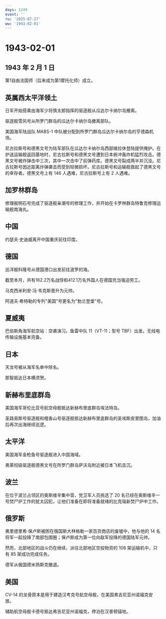 ```yaml
---
days: 1249
event: ''
ru: '2025-07-27'
ww: '1943-02-01'
---
```


# 1943-02-01

## 1943 年 2 月 1 日

第1自由法国师（后来成为第1摩托化师）成立。

## 英属西太平洋领土

日军开始搭乘由海军少将慎太郎指挥的驱逐舰从瓜达尔卡纳尔岛撤离。

驱逐舰雪风号从所罗门群岛的瓜达尔卡纳尔岛撤离部队。

美国海军陆战队 MABS-1 中队被分配到所罗门群岛瓜达尔卡纳尔岛的亨德森机场。

尼古拉斯号和德黑文号为陆军部队在瓜达尔卡纳尔岛西部维拉休登陆提供掩护。在护送运输舰返回基地时，尼古拉斯号和德黑文号遭到日本俯冲轰炸机猛烈攻击。德黑文号被炸弹击中三次，其中一次击中了前弹药库。德黑文号裂成两半并沉没。尼古拉斯号因近距离炸弹袭击而受到轻微损坏。尼古拉斯号和运输舰救起了德黑文号的幸存者。德黑文号上有
146 人遇难，尼古拉斯号上有 2 人遇难。

## 加罗林群岛

修理舰明石号完成了驱逐舰亲潮号的修理工作，并开始在卡罗林群岛特鲁克修理运输舰南海丸。

## 中国

约瑟夫·史迪威离开中国重庆前往印度。

## 德国

巡洋舰科隆号从德国港口出发前往波罗的海。

截至本月，共有162.2万名战俘和412.1万名外国人在德国充当强迫劳工。

马克西米利安·冯·韦克斯晋升为元帅。

阿道夫·希特勒的专列"美国"号更名为"勃兰登堡"号。

## 夏威夷

巴伯斯角海军航空站：空袭演习。鱼雷中队 11（VT-11；型号
TBF）出发。无线电传输设施基本完备。

## 日本

天龙号被从海军名单中除名。

那智抵达日本横须贺。

## 新赫布里底群岛

美国海军哥伦比亚号航空母舰抵达新赫布里底群岛埃法特岛。

圣路易斯号驱逐舰和檀香山号驱逐舰抵达新赫布里底群岛的圣埃斯皮里图岛，加油后再次出海继续巡逻。

## 太平洋

美国海军金枪鱼号驱逐舰进入中国海域。

弗莱彻级驱逐舰德黑文号在所罗门群岛萨沃岛附近被日本飞机击沉。

## 波兰

在位于波兰占领区的奥斯维辛集中营，党卫军人员挑选了 20
名已经在奥斯维辛一号焚尸炉工作的犹太囚犯，让他们准备在即将准备就绪的比克瑙新焚尸炉中工作。

## 俄罗斯

弗里德里希·保卢斯被困在俄国斯大林格勒一家百货商店的废墟中，他与他的 14
名将军一起投降了南部包围圈；保卢斯成为第一位向敌军投降的德国陆军元帅。

然而，北部地区的战斗仍在继续，派往北部地区空投物资的 108
架运输机中，只有 85 架成功完成任务。

德军从俄国德米扬斯克撤退。

## 美国

CV-14 的龙骨原本是用于建造汉考克号航空母舰，在美国弗吉尼亚州诺福克安放。

辅助航空母舰卡德号抵达弗吉尼亚州诺福克，停泊在汉普顿锚地。